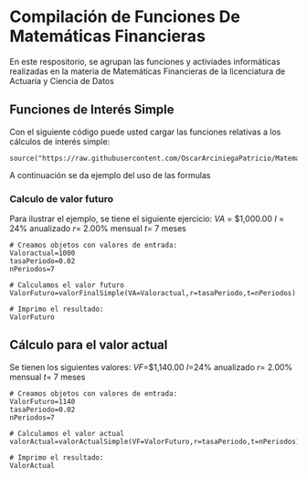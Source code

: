 # Compilación de Funciones De Matemáticas Financieras
En este respositorio, se agrupan las funciones y activiades informáticas realizadas en la materia de Matemáticas Financieras de la licenciatura de Actuaría y Ciencia de Datos

## Funciones de Interés Simple
Con el siguiente código puede usted cargar las funciones relativas a los cálculos de interés simple:

```{r}
source("https://raw.githubusercontent.com/OscarArciniegaPatricio/MatematicasFinancieras/refs/heads/main/FormualasInteresSimple2.R")
```

A continuación se da ejemplo del uso de las formulas
### Calculo de valor futuro
Para ilustrar el ejemplo, se tiene el siguiente ejercicio:
$VA$ = $1,000.00
$I$ = 24% anualizado
$r$= 2.00% mensual
$t$= 7 meses

```{r}
# Creamos objetos con valores de entrada:
Valoractual=1000
tasaPeriodo=0.02
nPeriodos=7

# Calculamos el valor futuro
ValorFuturo=valorFinalSimple(VA=Valoractual,r=tasaPeriodo,t=nPeriodos)

# Imprimo el resultado:
ValorFuturo
```
## Cálculo para el valor actual
Se tienen los siguientes valores:
$VF$=$1,140.00
$I$=24% anualizado
$r$= 2.00% mensual
$t$= 7 meses

```{r}
# Creamos objetos con valores de entrada:
ValorFuturo=1140
tasaPeriodo=0.02
nPeriodos=7

# Calculamos el valor actual
valorActual=valorActualSimple(VF=ValorFuturo,r=tasaPeriodo,t=nPeriodos)

# Imprimo el resultado:
ValorActual
```
